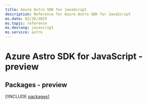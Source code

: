 ```yaml
---
title: Azure Astro SDK for JavaScript
description: Reference for Azure Astro SDK for JavaScript
ms.date: 02/26/2025
ms.topic: reference
ms.devlang: javascript
ms.service: astro
---
```

# Azure Astro SDK for JavaScript - preview
## Packages - preview
[!INCLUDE [packages](astro-index.md)]